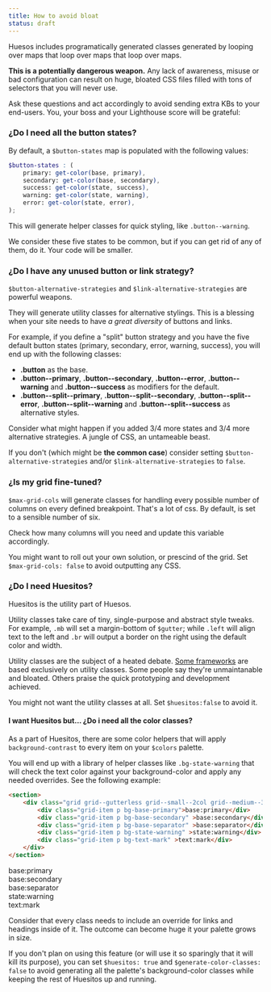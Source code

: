 ```yaml
---
title: How to avoid bloat
status: draft
---
```


Huesos includes programatically generated classes generated by looping over maps that loop over maps that loop over maps. 

__This is a potentially dangerous weapon.__ Any lack of awareness, misuse or bad configuration can result on huge, bloated CSS files filled with tons of selectors that you will never use.

Ask these questions and act accordingly to avoid sending extra KBs to your end-users. You, your boss and your Lighthouse score will be grateful:

### ¿Do I need all the button states?

By default, a `$button-states` map is populated with the following values:

```scss
$button-states : (
    primary: get-color(base, primary),
    secondary: get-color(base, secondary),
    success: get-color(state, success),
    warning: get-color(state, warning),
    error: get-color(state, error), 
);
```
This will generate helper classes for quick styling, like `.button--warning`.

We consider these five states to be common, but if you can get rid of any of them, do it. Your code will be smaller.


### ¿Do I have any unused button or link strategy?

`$button-alternative-strategies` and `$link-alternative-strategies` are powerful weapons.

They will generate utility classes for alternative stylings. This is a blessing when your site needs to have *a great diversity* of buttons and links.

For example, if you define a "split" button strategy and you have the five default button states (primary, secondary, error, warning, success), you will end up with the following classes:

- __.button__ as the base.
- __.button--primary__, __.button--secondary__, __.button--error__, __.button--warning__ and __.button--success__ as modifiers for the default.
- __.button--split--primary__, __.button--split--secondary__, __.button--split--error__, __.button--split--warning__ and __.button--split--success__ as alternative styles.

Consider what might happen if you added 3/4 more states and 3/4 more alternative strategies. A jungle of CSS, an untameable beast.

If you don't (which might be **the common case**) consider setting `$button-alternative-strategies` and/or `$link-alternative-strategies` to `false`. 

### ¿Is my grid fine-tuned?

`$max-grid-cols` will generate classes for handling every possible number of columns on every defined breakpoint. That's a lot of css. By default, is set to a sensible number of six.

Check how many columns will you need and update this variable accordingly. 

You might want to roll out your own solution, or prescind of the grid. Set `$max-grid-cols: false` to avoid outputting any CSS.

### ¿Do I need Huesitos?

Huesitos is the utility part of Huesos. 

Utility classes take care of tiny, single-purpose and abstract style tweaks. For example, `.mb` will set a margin-bottom of `$gutter`; while `.left` will align text to the left and `.br` will output a border on the right using the default color and width.

Utility classes are the subject of a heated debate. [Some frameworks](https://tachyons.io/) are based exclusively on utility classes. Some people say they're unmaintanable and bloated. Others praise the quick prototyping and development achieved.

You might not want the utility classes at all. Set `$huesitos:false` to avoid it.


#### I want Huesitos but... ¿Do i need all the color classes?

As a part of Huesitos, there are some color helpers that will apply `background-contrast` to every item on your `$colors` palette.

You will end up with a library of helper classes like `.bg-state-warning` that will check the text color against your background-color and apply any needed overrides. See the following example:

```html
<section>
	<div class="grid grid--gutterless grid--small--2col grid--medium--3col">
		<div class="grid-item p bg-base-primary">base:primary</div>
		<div class="grid-item p bg-base-secondary" >base:secondary</div>
		<div class="grid-item p bg-base-separator" >base:separator</div>
		<div class="grid-item p bg-state-warning" >state:warning</div>
		<div class="grid-item p bg-text-mark" >text:mark</div>
	</div>
</section>
```

<section>
	<div class="grid grid--gutterless grid--small--2col grid--medium--3col">
		<div class="grid-item p bg-base-primary">base:primary</div>
		<div class="grid-item p bg-base-secondary" >base:secondary</div>
		<div class="grid-item p bg-base-separator" >base:separator</div>
		<div class="grid-item p bg-state-warning" >state:warning</div>
		<div class="grid-item p bg-text-mark" >text:mark</div>
	</div>
</section>

Consider that every class needs to include an override for links and headings inside of it. The outcome can become huge it your palette grows in size.

If you don't plan on using this feature (or will use it so sparingly that it will kill its purpose), you can set `$huesitos: true` and `$generate-color-classes: false` to avoid generating all the palette's background-color classes while keeping the rest of Huesitos up and running.
